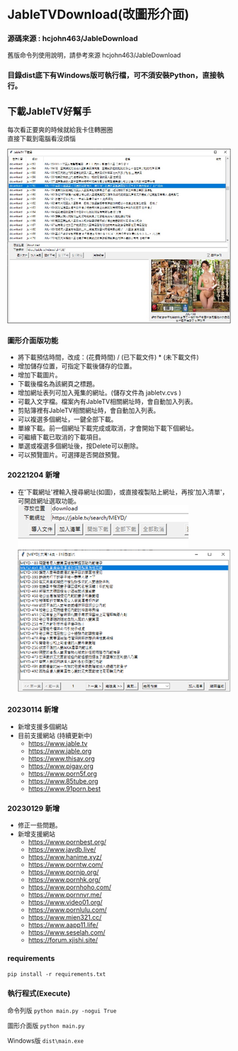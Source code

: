 # JableTVDownload(改圖形介面)
### 源碼來源 : hcjohn463/JableDownload
舊版命令列使用說明，請參考來源 hcjohn463/JableDownload
### 目錄dist底下有Windows版可執行檔，可不須安裝Python，直接執行。
## 下載JableTV好幫手
每次看正要爽的時候就給我卡住轉圈圈  
直接下載到電腦看沒煩惱

![image](./img/gui.png)

### 圖形介面版功能
* 將下載預估時間，改成：(花費時間) / (已下載文件) * (未下載文件)
* 增加儲存位置，可指定下載後儲存的位置。
* 增加下載圖片。
* 下載後檔名為該網頁之標題。
* 增加網址表列可加入蒐集的網址。(儲存文件為 jabletv.cvs )
* 可載入文字檔。檔案內有JableTV相關網址時，會自動加入列表。
* 剪貼簿裡有JableTV相關網址時，會自動加入列表。
* 可以複選多個網址，一鍵全部下載。
* 單線下載。前一個網址下載完成或取消，才會開始下載下個網址。
* 可繼續下載已取消的下載項目。
* 單選或複選多個網址後，按Delete可以刪除。
* 可以預覽圖片。可選擇是否開啟預覽。
### 20221204 新增
* 在'下載網址'裡輸入搜尋網址(如圖)，或直接複製貼上網址，再按'加入清單'，可開啟網址選取功能。
![image](./img/search.png)
![image](./img/select.png)

### 20230114 新增
* 新增支援多個網站 
* 目前支援網站 (持續更新中)
  * https://www.jable.tv
  * https://www.jable.org
  * https://www.thisav.org
  * https://www.pigav.org
  * https://www.porn5f.org
  * https://www.85tube.org
  * https://www.91porn.best

### 20230129 新增
* 修正一些問題。
* 新增支援網站 
  * https://www.pornbest.org/
  * https://www.javdb.live/
  * https://www.hanime.xyz/
  * https://www.porntw.com/
  * https://www.pornjp.org/
  * https://www.pornhk.org/
  * https://www.pornhoho.com/
  * https://www.pornnvr.me/
  * https://www.video01.org/
  * https://www.pornlulu.com/
  * https://www.mien321.cc/
  * https://www.aapp11.life/
  * https://www.seselah.com/
  * https://forum.xjishi.site/

### requirements
`pip install -r requirements.txt`

### 執行程式(Execute)
命令列版 `python main.py -nogui True`

圖形介面版 `python main.py`

Windows版  `dist\main.exe`



